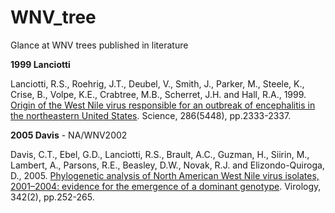 # WNV_tree

Glance at WNV trees published in literature

**1999 Lanciotti**

Lanciotti, R.S., Roehrig, J.T., Deubel, V., Smith, J., Parker, M., Steele, K., Crise, B., Volpe, K.E., Crabtree, M.B., Scherret, J.H. and Hall, R.A., 1999. [Origin of the West Nile virus responsible for an outbreak of encephalitis in the northeastern United States](https://doi.org/10.1126/science.286.5448.2333). Science, 286(5448), pp.2333-2337.

**2005 Davis** - NA/WNV2002

Davis, C.T., Ebel, G.D., Lanciotti, R.S., Brault, A.C., Guzman, H., Siirin, M., Lambert, A., Parsons, R.E., Beasley, D.W., Novak, R.J. and Elizondo-Quiroga, D., 2005. [Phylogenetic analysis of North American West Nile virus isolates, 2001–2004: evidence for the emergence of a dominant genotype](https://doi.org/10.1016/j.virol.2005.07.022). Virology, 342(2), pp.252-265.